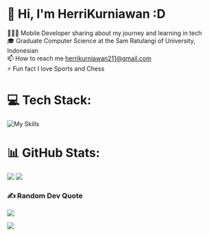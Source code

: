 # 💫 Hi, l'm HerriKurniawan :D
👨🏻‍💻 Mobile Developer sharing about my journey and learning in tech<br> 
🎓 Graduate Computer Science at the Sam Ratulangi of University, Indonesian<br> 
📫 How to reach me herrikurniawan211@gmail.com<br>
⚡ Fun fact I love Sports and Chess

# 💻 Tech Stack:
![My Skills](https://skillicons.dev/icons?i=dart,flutter,kotlin,javascript,react,mysql,postman)

# 📊 GitHub Stats:
![](https://github-readme-stats.vercel.app/api?username=herrikurniawann&theme=neon&hide_border=false&include_all_commits=false&count_private=false) 
![](https://github-readme-stats.vercel.app/api/top-langs/?username=herrikurniawann&theme=neon&hide_border=false&include_all_commits=false&count_private=false&layout=compact)

### ✍️ Random Dev Quote
![](https://quotes-github-readme.vercel.app/api?type=horizontal&theme=radical)

[![](https://visitcount.itsvg.in/api?id=herrikurniawann&icon=0&color=0)](https://visitcount.itsvg.in)

<!-- Proudly created with GPRM ( https://gprm.itsvg.in ) -->
